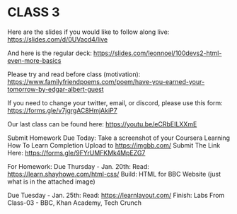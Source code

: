 # CLASS 3

Here are the slides if you would like to follow along live: https://slides.com/d/0UVacd4/live

And here is the regular deck: https://slides.com/leonnoel/100devs2-html-even-more-basics

Please try and read before class (motivation): https://www.familyfriendpoems.com/poem/have-you-earned-your-tomorrow-by-edgar-albert-guest

If you need to change your twitter, email, or discord, please use this form: https://forms.gle/v7jgrgAC8HmjAkiP7

Our last class can be found here: https://youtu.be/eCRbEILXXmE

Submit Homework Due Today: 
Take a screenshot of your Coursera Learning How To Learn Completion
Upload to https://imgbb.com/
Submit The Link Here: https://forms.gle/9FYrUMFKMk4MpEZG7

For Homework: 
Due Thursday - Jan. 20th:
Read: https://learn.shayhowe.com/html-css/
Build: HTML for BBC Website (just what is in the attached image)

Due Tuesday - Jan. 25th:
Read: https://learnlayout.com/
Finish: Labs From Class-03 - BBC, Khan Academy, Tech Crunch
